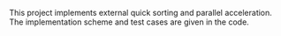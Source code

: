 This project implements external quick sorting and parallel acceleration. The implementation scheme and test cases are given in the code.
